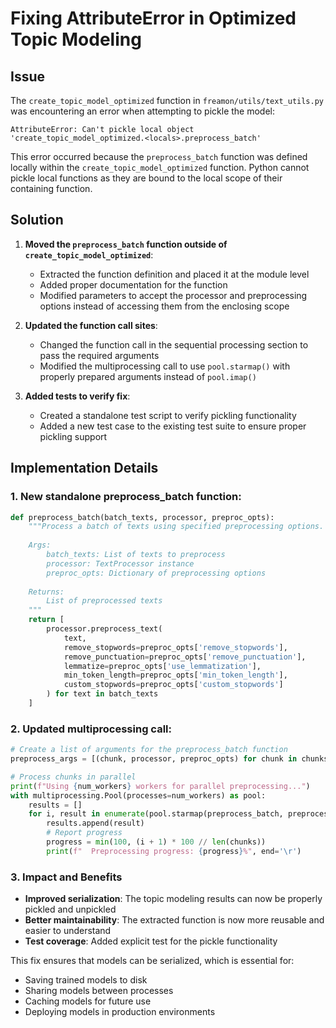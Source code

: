 # Fixing AttributeError in Optimized Topic Modeling

## Issue

The `create_topic_model_optimized` function in `freamon/utils/text_utils.py` was encountering an error when attempting to pickle the model:

```
AttributeError: Can't pickle local object 'create_topic_model_optimized.<locals>.preprocess_batch'
```

This error occurred because the `preprocess_batch` function was defined locally within the `create_topic_model_optimized` function. Python cannot pickle local functions as they are bound to the local scope of their containing function.

## Solution

1. **Moved the `preprocess_batch` function outside of `create_topic_model_optimized`**:
   - Extracted the function definition and placed it at the module level
   - Added proper documentation for the function
   - Modified parameters to accept the processor and preprocessing options instead of accessing them from the enclosing scope

2. **Updated the function call sites**:
   - Changed the function call in the sequential processing section to pass the required arguments
   - Modified the multiprocessing call to use `pool.starmap()` with properly prepared arguments instead of `pool.imap()`

3. **Added tests to verify fix**:
   - Created a standalone test script to verify pickling functionality
   - Added a new test case to the existing test suite to ensure proper pickling support

## Implementation Details

### 1. New standalone preprocess_batch function:

```python
def preprocess_batch(batch_texts, processor, preproc_opts):
    """Process a batch of texts using specified preprocessing options.
    
    Args:
        batch_texts: List of texts to preprocess
        processor: TextProcessor instance
        preproc_opts: Dictionary of preprocessing options
        
    Returns:
        List of preprocessed texts
    """
    return [
        processor.preprocess_text(
            text, 
            remove_stopwords=preproc_opts['remove_stopwords'], 
            remove_punctuation=preproc_opts['remove_punctuation'],
            lemmatize=preproc_opts['use_lemmatization'],
            min_token_length=preproc_opts['min_token_length'],
            custom_stopwords=preproc_opts['custom_stopwords']
        ) for text in batch_texts
    ]
```

### 2. Updated multiprocessing call:

```python
# Create a list of arguments for the preprocess_batch function
preprocess_args = [(chunk, processor, preproc_opts) for chunk in chunks]

# Process chunks in parallel
print(f"Using {num_workers} workers for parallel preprocessing...")
with multiprocessing.Pool(processes=num_workers) as pool:
    results = []
    for i, result in enumerate(pool.starmap(preprocess_batch, preprocess_args)):
        results.append(result)
        # Report progress
        progress = min(100, (i + 1) * 100 // len(chunks))
        print(f"  Preprocessing progress: {progress}%", end='\r')
```

### 3. Impact and Benefits

- **Improved serialization**: The topic modeling results can now be properly pickled and unpickled
- **Better maintainability**: The extracted function is now more reusable and easier to understand
- **Test coverage**: Added explicit test for the pickle functionality

This fix ensures that models can be serialized, which is essential for:
- Saving trained models to disk
- Sharing models between processes
- Caching models for future use
- Deploying models in production environments